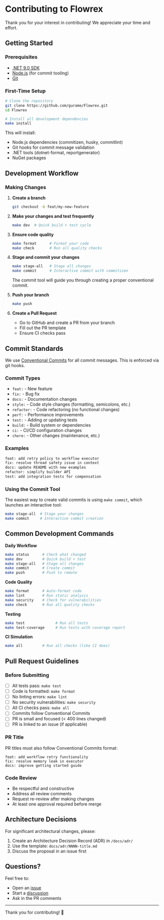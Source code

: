 # Contributing to Flowrex

Thank you for your interest in contributing! We appreciate your time and effort.

## Getting Started

### Prerequisites

- [.NET 9.0 SDK](https://dotnet.microsoft.com/download/dotnet/9.0)
- [Node.js](https://nodejs.org/) (for commit tooling)
- [Git](https://git-scm.com/)

### First-Time Setup

```bash
# Clone the repository
git clone https://github.com/gurame/Flowrex.git
cd Flowrex

# Install all development dependencies
make install
```

This will install:
- Node.js dependencies (commitizen, husky, commitlint)
- Git hooks for commit message validation
- .NET tools (dotnet-format, reportgenerator)
- NuGet packages

## Development Workflow

### Making Changes

1. **Create a branch**
   ```bash
   git checkout -b feat/my-new-feature
   ```

2. **Make your changes and test frequently**
   ```bash
   make dev  # Quick build + test cycle
   ```

3. **Ensure code quality**
   ```bash
   make format      # Format your code
   make check       # Run all quality checks
   ```

4. **Stage and commit your changes**
   ```bash
   make stage-all   # Stage all changes
   make commit      # Interactive commit with commitizen
   ```
   
   The commit tool will guide you through creating a proper conventional commit.

5. **Push your branch**
   ```bash
   make push
   ```

6. **Create a Pull Request**
   - Go to GitHub and create a PR from your branch
   - Fill out the PR template
   - Ensure CI checks pass

## Commit Standards

We use [Conventional Commits](https://www.conventionalcommits.org/) for all commit messages. This is enforced via git hooks.

### Commit Types

- `feat:` - New feature
- `fix:` - Bug fix
- `docs:` - Documentation changes
- `style:` - Code style changes (formatting, semicolons, etc.)
- `refactor:` - Code refactoring (no functional changes)
- `perf:` - Performance improvements
- `test:` - Adding or updating tests
- `build:` - Build system or dependencies
- `ci:` - CI/CD configuration changes
- `chore:` - Other changes (maintenance, etc.)

### Examples

```bash
feat: add retry policy to workflow executor
fix: resolve thread safety issue in context
docs: update README with new examples
refactor: simplify builder API
test: add integration tests for compensation
```

### Using the Commit Tool

The easiest way to create valid commits is using `make commit`, which launches an interactive tool:

```bash
make stage-all  # Stage your changes
make commit     # Interactive commit creation
```

## Common Development Commands

**Daily Workflow**
```bash
make status      # Check what changed
make dev         # Quick build + test
make stage-all   # Stage all changes
make commit      # Create commit
make push        # Push to remote
```

**Code Quality**
```bash
make format      # Auto-format code
make lint        # Run static analysis
make security    # Check for vulnerabilities
make check       # Run all quality checks
```

**Testing**
```bash
make test              # Run all tests
make test-coverage     # Run tests with coverage report
```

**CI Simulation**
```bash
make all         # Run all checks (like CI does)
```

## Pull Request Guidelines

### Before Submitting

- [ ] All tests pass: `make test`
- [ ] Code is formatted: `make format`
- [ ] No linting errors: `make lint`
- [ ] No security vulnerabilities: `make security`
- [ ] All CI checks pass: `make all`
- [ ] Commits follow Conventional Commits
- [ ] PR is small and focused (< 400 lines changed)
- [ ] PR is linked to an issue (if applicable)

### PR Title

PR titles must also follow Conventional Commits format:

```
feat: add workflow retry functionality
fix: resolve memory leak in executor
docs: improve getting started guide
```

### Code Review

- Be respectful and constructive
- Address all review comments
- Request re-review after making changes
- At least one approval required before merge

## Architecture Decisions

For significant architectural changes, please:

1. Create an Architecture Decision Record (ADR) in `/docs/adr/`
2. Use the template: `docs/adr/NNNN-title.md`
3. Discuss the proposal in an issue first

## Questions?

Feel free to:
- Open an [issue](https://github.com/gurame/Flowrex/issues)
- Start a [discussion](https://github.com/gurame/Flowrex/discussions)
- Ask in the PR comments

---

Thank you for contributing! 🎉
